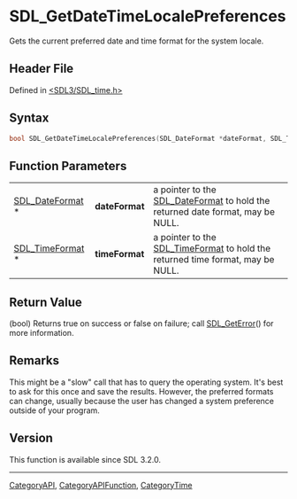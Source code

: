 # SDL_GetDateTimeLocalePreferences

Gets the current preferred date and time format for the system locale.

## Header File

Defined in [<SDL3/SDL_time.h>](https://github.com/libsdl-org/SDL/blob/main/include/SDL3/SDL_time.h)

## Syntax

```c
bool SDL_GetDateTimeLocalePreferences(SDL_DateFormat *dateFormat, SDL_TimeFormat *timeFormat);
```

## Function Parameters

|                                    |                |                                                                                                  |
| ---------------------------------- | -------------- | ------------------------------------------------------------------------------------------------ |
| [SDL_DateFormat](SDL_DateFormat) * | **dateFormat** | a pointer to the [SDL_DateFormat](SDL_DateFormat) to hold the returned date format, may be NULL. |
| [SDL_TimeFormat](SDL_TimeFormat) * | **timeFormat** | a pointer to the [SDL_TimeFormat](SDL_TimeFormat) to hold the returned time format, may be NULL. |

## Return Value

(bool) Returns true on success or false on failure; call
[SDL_GetError](SDL_GetError)() for more information.

## Remarks

This might be a "slow" call that has to query the operating system. It's
best to ask for this once and save the results. However, the preferred
formats can change, usually because the user has changed a system
preference outside of your program.

## Version

This function is available since SDL 3.2.0.





----
[CategoryAPI](CategoryAPI), [CategoryAPIFunction](CategoryAPIFunction), [CategoryTime](CategoryTime)

